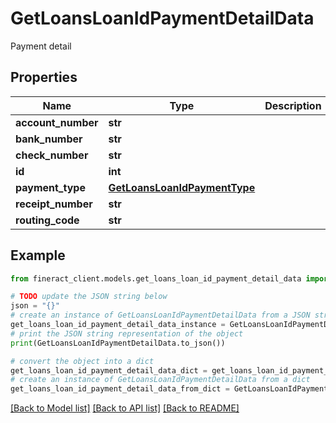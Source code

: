 # GetLoansLoanIdPaymentDetailData

Payment detail

## Properties

Name | Type | Description | Notes
------------ | ------------- | ------------- | -------------
**account_number** | **str** |  | [optional] 
**bank_number** | **str** |  | [optional] 
**check_number** | **str** |  | [optional] 
**id** | **int** |  | [optional] 
**payment_type** | [**GetLoansLoanIdPaymentType**](GetLoansLoanIdPaymentType.md) |  | [optional] 
**receipt_number** | **str** |  | [optional] 
**routing_code** | **str** |  | [optional] 

## Example

```python
from fineract_client.models.get_loans_loan_id_payment_detail_data import GetLoansLoanIdPaymentDetailData

# TODO update the JSON string below
json = "{}"
# create an instance of GetLoansLoanIdPaymentDetailData from a JSON string
get_loans_loan_id_payment_detail_data_instance = GetLoansLoanIdPaymentDetailData.from_json(json)
# print the JSON string representation of the object
print(GetLoansLoanIdPaymentDetailData.to_json())

# convert the object into a dict
get_loans_loan_id_payment_detail_data_dict = get_loans_loan_id_payment_detail_data_instance.to_dict()
# create an instance of GetLoansLoanIdPaymentDetailData from a dict
get_loans_loan_id_payment_detail_data_from_dict = GetLoansLoanIdPaymentDetailData.from_dict(get_loans_loan_id_payment_detail_data_dict)
```
[[Back to Model list]](../README.md#documentation-for-models) [[Back to API list]](../README.md#documentation-for-api-endpoints) [[Back to README]](../README.md)


